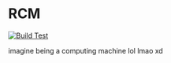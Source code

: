 # RCM

[![Build Test](https://github.com/clemiee/reimagined-computing-machine/actions/workflows/dotnet.yml/badge.svg)](https://github.com/clemiee/reimagined-computing-machine/actions/workflows/dotnet.yml)

imagine being a computing machine lol lmao xd

